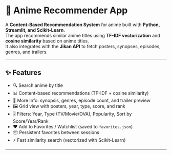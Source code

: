 # 🎌 Anime Recommender App

A **Content-Based Recommendation System** for anime built with **Python, Streamlit, and Scikit-Learn**.  
The app recommends similar anime titles using **TF-IDF vectorization** and **cosine similarity** based on anime titles.  
It also integrates with the **Jikan API** to fetch posters, synopses, episodes, genres, and trailers.

---

## ✨ Features
- 🔍 Search anime by title
- 📊 Content-based recommendations (TF-IDF + cosine similarity)
- 🎥 More Info: synopsis, genres, episode count, and trailer preview
- 🖼️ Grid view with posters, year, type, score, and rank
- 🎚️ Filters: Year, Type (TV/Movie/OVA), Popularity, Sort by Score/Year/Rank
- ❤️ Add to Favorites / Watchlist (saved to `favorites.json`)
- 📦 Persistent favorites between sessions
- ⚡ Fast similarity search (vectorized with Scikit-Learn)

---

